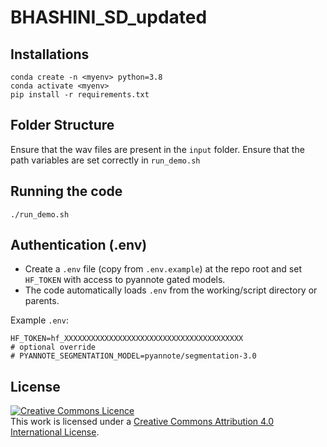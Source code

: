 # BHASHINI_SD_updated

## Installations
```
conda create -n <myenv> python=3.8
conda activate <myenv>
pip install -r requirements.txt
```
## Folder Structure
Ensure that the wav files are present in the `input` folder. Ensure that the path variables are set correctly in `run_demo.sh`

## Running the code
```
./run_demo.sh
```

## Authentication (.env)
- Create a `.env` file (copy from `.env.example`) at the repo root and set `HF_TOKEN` with access to pyannote gated models.
- The code automatically loads `.env` from the working/script directory or parents.

Example `.env`:
```
HF_TOKEN=hf_XXXXXXXXXXXXXXXXXXXXXXXXXXXXXXXXXXXXXXXX
# optional override
# PYANNOTE_SEGMENTATION_MODEL=pyannote/segmentation-3.0
```
## License
<a rel="license" href="http://creativecommons.org/licenses/by/4.0/"><img alt="Creative Commons Licence" style="border-width:0" src="https://i.creativecommons.org/l/by/4.0/88x31.png" /></a><br />This work is licensed under a <a rel="license" href="http://creativecommons.org/licenses/by/4.0/">Creative Commons Attribution 4.0 International License</a>.
